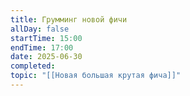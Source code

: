 ```yaml
---
title: Грумминг новой фичи
allDay: false
startTime: 15:00
endTime: 17:00
date: 2025-06-30
completed: 
topic: "[[Новая большая крутая фича]]"
---
```

